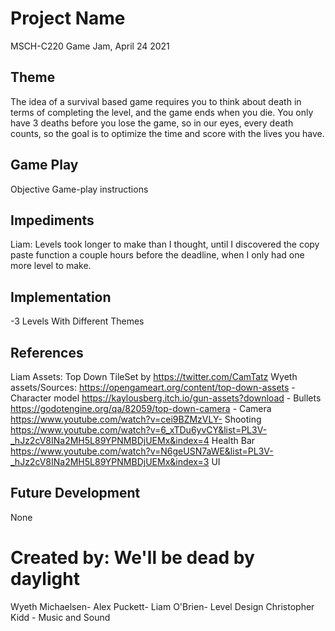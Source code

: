 # Project Name
MSCH-C220 Game Jam, April 24 2021

## Theme
The idea of a survival based game requires you to think about death in terms of completing the level, and the game ends when you die. You only have 3 deaths before you lose the game, so in our eyes, every death counts, so the goal is to optimize the time and score with the lives you have.

## Game Play
Objective
Game-play instructions

## Impediments
Liam: Levels took longer to make than I thought, until I discovered the copy paste function a couple hours before the deadline, when I only had one more level to make.

## Implementation
-3 Levels With Different Themes




## References
Liam Assets:
Top Down TileSet by https://twitter.com/CamTatz
Wyeth assets/Sources:
https://opengameart.org/content/top-down-assets - Character model
https://kaylousberg.itch.io/gun-assets?download - Bullets
https://godotengine.org/qa/82059/top-down-camera - Camera
https://www.youtube.com/watch?v=cei9BZMzVLY- Shooting
https://www.youtube.com/watch?v=6_xTDu6yvCY&list=PL3V-_hJz2cV8INa2MH5L89YPNMBDjUEMx&index=4 Health Bar
https://www.youtube.com/watch?v=N6geUSN7aWE&list=PL3V-_hJz2cV8INa2MH5L89YPNMBDjUEMx&index=3 UI


## Future Development
None

# Created by: We'll be dead by daylight
Wyeth Michaelsen- 
Alex Puckett-
Liam O'Brien- Level Design
Christopher Kidd - Music and Sound
